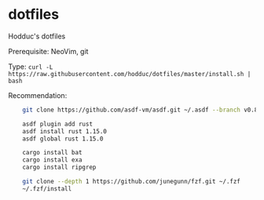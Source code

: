 dotfiles
========

Hodduc's dotfiles

  Prerequisite: NeoVim, git
  
  Type:
    `curl -L https://raw.githubusercontent.com/hodduc/dotfiles/master/install.sh | bash`

  Recommendation:
```sh
    git clone https://github.com/asdf-vm/asdf.git ~/.asdf --branch v0.8.0

    asdf plugin add rust
    asdf install rust 1.15.0
    asdf global rust 1.15.0

    cargo install bat
    cargo install exa
    cargo install ripgrep

    git clone --depth 1 https://github.com/junegunn/fzf.git ~/.fzf
    ~/.fzf/install
```
